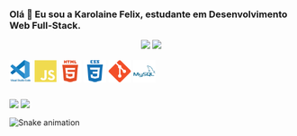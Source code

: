### Olá 👋  Eu sou a Karolaine Felix,  estudante em Desenvolvimento Web Full-Stack.

<div align="center">  
   <img height="180em" src="https://github-readme-stats.vercel.app/api?username=kaarolfelix&show_icons=true&theme=jolly&include_all_commits=true&count_private=true"/>
   <img height="180em" src="https://github-readme-stats.vercel.app/api/top-langs/?username=kaarolfelix&layout=compact&langs_count=7&theme=jolly"/>
</div>
<br>

<div style = "display: inline_block" >
    <img align="center" alt="VSCODE" height="40" width="40" margin="5" src="https://github.com/devicons/devicon/blob/master/icons/vscode/vscode-original-wordmark.svg" />
    <img align="center" alt="JS" height="40" width="40" margin="5" src="https://github.com/devicons/devicon/blob/master/icons/javascript/javascript-plain.svg" />
    <img align="center" alt="HTML5" height="40" width="40" margin="5" src="https://github.com/devicons/devicon/blob/master/icons/html5/html5-plain-wordmark.svg" />
    <img align="center" alt="CSS" height="40" width="40" margin="5" src="https://github.com/devicons/devicon/blob/master/icons/css3/css3-plain-wordmark.svg" />
    <img align="center" alt="GIT" height="40" width="40" margin="5" src="https://github.com/devicons/devicon/blob/master/icons/git/git-plain.svg" />
    <img align="center" alt="MYSQL" height="40" width="40" margin="5" src="https://github.com/devicons/devicon/blob/master/icons/mysql/mysql-plain-wordmark.svg" />
</div> 

  ##


<div> 
 <a href="https://www.linkedin.com/in/karolainefelix/" target="_blank"><img src="https://img.shields.io/badge/-LinkedIn-%230077B5?style=for-the-badge&logo=linkedin&logoColor=white" target="_blank"></a>
 <a href = "karolainefelix3@gmail.com"><img src="https://img.shields.io/badge/-Gmail-%23333?style=for-the-badge&logo=gmail&logoColor=white" target="_blank"></a>
     


  ![Snake animation](https://github.com/kaarolfelix/kaarolfelix/blob/output/github-contribution-grid-snake.svg)
 
</div>
